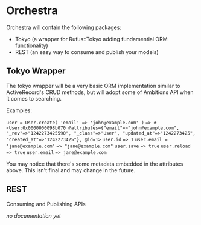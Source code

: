 Orchestra
=========

Orchestra will contain the following packages:

- Tokyo (a wrapper for Rufus::Tokyo adding fundamential ORM functionality)
- REST  (an easy way to consume and publish your models)

Tokyo Wrapper
-------------

The tokyo wrapper will be a very basic ORM implementation similar to
ActiveRecord's CRUD methods, but will adopt some of Ambitions API when
it comes to searching.

Examples:

`user = User.create( 'email' => 'john@example.com' )`
`=> #<User:0x0000000098b070 @attributes={"email"=>"john@example.com",
"_rev"=>"1242273425590", "_class"=>"User", "updated_at"=>"1242273425",
"created_at"=>"1242273425"}, @id=1>`
`user.id`
`=> 1`
`user.email = 'jane@example.com'`
`=> "jane@example.com"`
`user.save`
`=> true`
`user.reload`
`=> true`
`user.email`
`=> jane@example.com`

You may notice that there's some metadata embedded in the attributes
above. This isn't final and may change in the future.

REST
----

Consuming and Publishing APIs

_no documentation yet_
